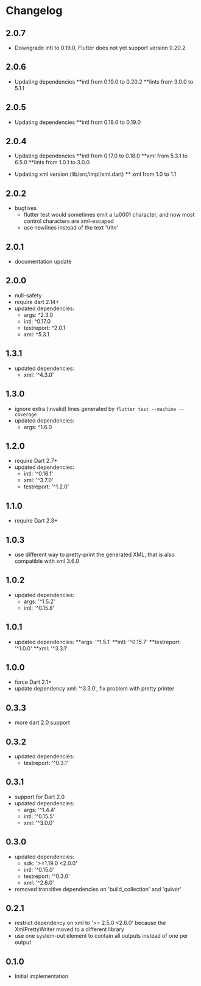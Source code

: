 # Changelog

## 2.0.7

* Downgrade intl to 0.19.0, Flutter does not yet support version 0.20.2

## 2.0.6

* Updating dependencies
  **intl from 0.19.0 to 0.20.2
  **lints from 3.0.0 to 5.1.1

## 2.0.5

* Updating dependencies
  **intl from 0.18.0 to 0.19.0

## 2.0.4

* Updating dependencies
  **intl from 0.17.0 to 0.18.0
  **xml from 5.3.1 to 6.5.0
  **lints from 1.0.1 to 3.0.0
  
* Updating xml version (lib/src/impl/xml.dart)
  ** xml from 1.0 to 1.1

## 2.0.2

* bugfixes
  * flutter test would sometimes emit a \u0001 character, and now most control characters are xml-escaped
  * use newlines instead of the text '\n\n'

## 2.0.1

* documentation update

## 2.0.0

* null-safety
* require dart 2.14+
* updated dependencies:
  * args: ^2.3.0
  * intl: ^0.17.0
  * testreport: ^2.0.1
  * xml: ^5.3.1

## 1.3.1

* updated dependencies:
  * xml: '^4.3.0'

## 1.3.0

* ignore extra (invalid) lines generated by `flutter test --machine --coverage`
* updated dependencies:
  * args: ^1.6.0

## 1.2.0

* require Dart 2.7+
* updated dependencies:
  * intl: '^0.16.1'
  * xml: '^3.7.0'
  * testreport: '^1.2.0'

## 1.1.0

* require Dart 2.3+

## 1.0.3

* use different way to pretty-print the generated XML, that is also compatible with xml 3.6.0

## 1.0.2

* updated dependencies:
  * args: '^1.5.2'
  * intl: '^0.15.8'

## 1.0.1

* updated dependencies:
  **args: '^1.5.1'
  **intl: '^0.15.7'
  **testreport: '^1.0.0'
  **xml: '^3.3.1'

## 1.0.0

* force Dart 2.1+
* update dependency xml: '^3.3.0', fix problem with pretty printer

## 0.3.3

* more dart 2.0 support

## 0.3.2

* updated dependencies:
  * testreport: '^0.3.1'

## 0.3.1

* support for Dart 2.0
* updated dependencies:
  * args: '^1.4.4'
  * intl: '^0.15.5'
  * xml: '^3.0.0'

## 0.3.0

* updated dependencies:
  * sdk: '>=1.19.0 <2.0.0'
  * intl: '^0.15.0'
  * testreport: '^0.3.0'
  * xml: '^2.6.0'
* removed transitive dependencies on 'build_collection' and 'quiver'

## 0.2.1

* restrict dependency on xml to '>= 2.5.0 <2.6.0' because the XmlPrettyWriter moved to a different library
* use one system-out element to contain all outputs instead of one per output

## 0.1.0

* Initial implementation
